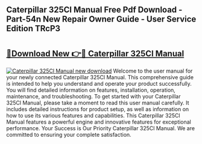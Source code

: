 ## Caterpillar 325Cl Manual Free Pdf Download - Part-54n New Repair Owner Guide - User Service Edition TRcP3

# <h2><a href="http://bc62743.oget.top/?id=Caterpillar+325Cl+Manual">🔗Download New 👉🔴 Caterpillar 325Cl Manual</a></h2>

[![Caterpillar 325Cl Manual new download](https://i.imgur.com/5g1atiW.png)](http://bc62743.oget.top/?id=Caterpillar+325Cl+Manual)
Welcome to the user manual for your newly connected Caterpillar 325Cl Manual. This comprehensive guide is intended to help you understand and operate your product successfully. You will find detailed information on features, installation, operation, maintenance, and troubleshooting. To get started with your Caterpillar 325Cl Manual, please take a moment to read this user manual carefully. It includes detailed instructions for product setup, as well as information on how to use its various features and capabilities. This Caterpillar 325Cl Manual features a powerful engine and innovative features for exceptional performance. Your Success is Our Priority Caterpillar 325Cl Manual. We are committed to ensuring your complete satisfaction.
